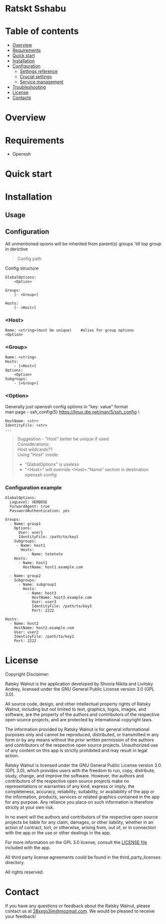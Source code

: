 # Ratskt Sshabu

<!-- ![alt text](docs/logo_gradient_square.svg "containers"){:height="100px" width="100px"} -->
<!-- <img src="docs/logo_gradient_square.svg" alt="alt text" width="300" height="300"> -->



# Table of contents

- [Overview](#overview)
- [Requirements](#requirements)
- [Quick start](#quick-start)
- [Installation](#installation)
- [Configuration](#configuration)
    - [Settings reference](#settings-reference) 
    - [Crucial settings](#crucial-settings)
    - [Service management](#service-management)
- [Troubleshooting](#troubleshooting)
- [License](#license)
- [Contacts](#contact)

# Overview

<!-- TODO -->

# Requirements

<!-- TODO -->

- Openssh

# Quick start

<!-- TODO -->

# Installation

## Usage
<!-- TODO -->

## Configuration

All unmentioned opions will be inherited from parent(s) groups 'till top group in <Group> derictive

> Config path 

Config structure

```
GlobalOptions:
    <Option>

Groups:
    [- <Group>] 

Hosts:
    [- <Host>]
```


### \<Host>

```
Name: <string>(must be unique)    #alias for group options 
<Option>
```
### \<Group>
```
Name: <string>
Hosts:
    - [<Host>]
Options:
    <Option>
Subgroups:
    - [<Group>]
```

### \<Option>

Generally just openssh config options in "key: value" format\
man page - ssh_config(5)
https://linux.die.net/man/5/ssh_config \

 <!-- // TODO: Host is generally the same as Name -->

```
HostName: <str>
IdentityFile: <str>
...
```
> Suggestion - "Host" better be unique if used \
> Considerations: \
> Host wildcards?? \
> Using "Host" inside:
> - "GlabalOptions" is useless
> - "\<Host>" will override \<Host>."Name" section in destination openssh config

### Configuration example

```
GlobalOptions:
  LogLevel: VERBOSE
  ForwardAgent: true
  PasswordAuthentication: yes

Groups:
  - Name: group1
    Options:
      User: user1
      IdentityFile: /path/to/key1
    Subgroups:
     - Name: host1
       Hosts:
          - Name: tetetete
    Hosts:
      - Name: host1
        HostName: host1.example.com

  - Name: group2
    Subgroups:
      - Name: subgroup1
        Hosts:
          - Name: host3
            HostName: host3.example.com
            User: user3
            IdentityFile: /path/to/key3
            Port: 2222

Hosts:
  - Name: host2
    HostName: host2.example.com
    User: user2
    IdentityFile: /path/to/key2
    Port: 2222
```

# License

Copyright Disclaimer:

Ratsky Walnut is the application developed by Shvora Nikita and Livitsky Andrey, licensed under the GNU General Public License version 3.0 (GPL 3.0).

All source code, design, and other intellectual property rights of Ratsky Walnut, including but not limited to text, graphics, logos, images, and software, are the property of the authors and contributors of the respective open source projects, and are protected by international copyright laws.

The information provided by Ratsky Walnut is for general informational purposes only and cannot be reproduced, distributed, or transmitted in any form or by any means without the prior written permission of the authors and contributors of the respective open source projects. Unauthorized use of any content on this app is strictly prohibited and may result in legal action.

Ratsky Walnut is licensed under the GNU General Public License version 3.0 (GPL 3.0), which provides users with the freedom to run, copy, distribute, study, change, and improve the software. However, the authors and contributors of the respective open source projects make no representations or warranties of any kind, express or imply, the completeness, accuracy, reliability, suitability, or availability of the app or the information, products, services or related graphics contained in the app for any purpose. Any reliance you place on such information is therefore strictly at your own risk.

In no event will the authors and contributors of the respective open source projects be liable for any claim, damages, or other liability, whether in an action of contract, tort, or otherwise, arising from, out of, or in connection with the app or the use or other dealings in the app.

For more information on the GPL 3.0 license, consult the [LICENSE file](LICENSE) included with the app.

All third party license agreements could be found in the third_party_licenses directory.

All rights reserved. 

# Contact

If you have any questions or feedback about the Ratsky Walnut, please contact us at 28xxgs3im@mozmail.com. We would be pleased to receive your feedback!